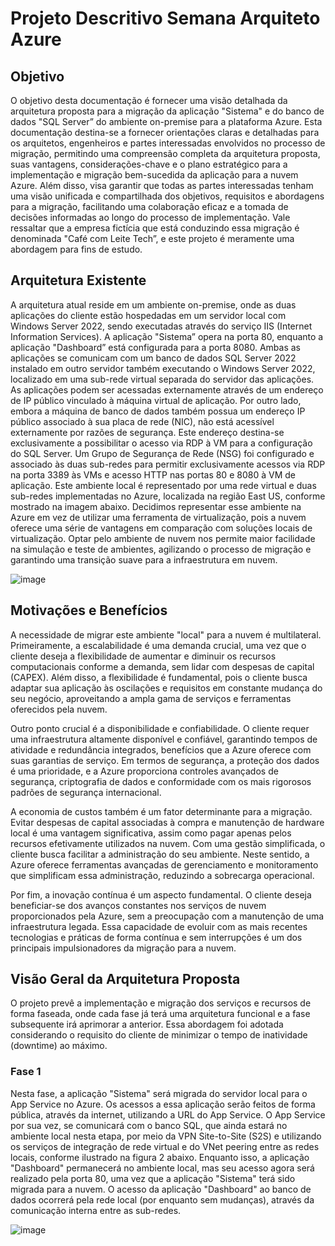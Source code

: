 # Projeto Descritivo Semana Arquiteto Azure
## Objetivo

O objetivo desta documentação é fornecer uma visão detalhada da arquitetura proposta para a migração da aplicação "Sistema" e do banco de dados "SQL Server” do ambiente on-premise para a plataforma Azure. Esta documentação destina-se a fornecer orientações claras e detalhadas para os arquitetos, engenheiros e partes interessadas envolvidos no processo de migração, permitindo uma compreensão completa da arquitetura proposta, suas vantagens, considerações-chave e o plano estratégico para a implementação e migração bem-sucedida da aplicação para a nuvem Azure. Além disso, visa garantir que todas as partes interessadas tenham uma visão unificada e compartilhada dos objetivos, requisitos e abordagens para a migração, facilitando uma colaboração eficaz e a tomada de decisões informadas ao longo do processo de implementação. Vale ressaltar que a empresa fictícia que está conduzindo essa migração é denominada "Café com Leite Tech”, e este projeto é meramente uma abordagem para fins de estudo.

## Arquitetura Existente

A arquitetura atual reside em um ambiente on-premise, onde as duas aplicações do cliente estão hospedadas em um servidor local com Windows Server 2022, sendo executadas através do serviço IIS (Internet Information Services). A aplicação "Sistema” opera na porta 80, enquanto a aplicação "Dashboard” está configurada para a porta 8080. Ambas as aplicações se comunicam com um banco de dados SQL Server 2022 instalado em outro servidor também executando o Windows Server 2022, localizado em uma sub-rede virtual separada do servidor das aplicações. As aplicações podem ser acessadas externamente através de um endereço de IP público vinculado à máquina virtual de aplicação. Por outro lado, embora a máquina de banco de dados também possua um endereço IP público associado à sua placa de rede (NIC), não está acessível externamente por razões de segurança. Este endereço destina-se exclusivamente a possibilitar o acesso via RDP à VM para a configuração do SQL Server. Um Grupo de Segurança de Rede (NSG) foi configurado e associado às duas sub-redes para permitir exclusivamente acessos via RDP na porta 3389 às VMs e acesso HTTP nas portas 80 e 8080 à VM de aplicação. Este ambiente local é representado por uma rede virtual e duas sub-redes implementadas no Azure, localizada na região East US, conforme mostrado na imagem abaixo. Decidimos representar esse ambiente na Azure em vez de utilizar uma ferramenta de virtualização, pois a nuvem oferece uma série de vantagens em comparação com soluções locais de virtualização. Optar pelo ambiente de nuvem nos permite maior facilidade na simulação e teste de ambientes, agilizando o processo de migração e garantindo uma transição suave para a infraestrutura em nuvem.

![image](https://github.com/emifgarcia/semanaarquitetoazure/assets/80786486/0b344e22-4b8c-40a7-849a-12448240f26c)

## Motivações e Benefícios

A necessidade de migrar este ambiente "local" para a nuvem é multilateral. Primeiramente, a escalabilidade é uma demanda crucial, uma vez que o cliente deseja a flexibilidade de aumentar e diminuir os recursos computacionais conforme a demanda, sem lidar com despesas de capital (CAPEX). Além disso, a flexibilidade é fundamental, pois o cliente busca adaptar sua aplicação às oscilações e requisitos em constante mudança do seu negócio, aproveitando a ampla gama de serviços e ferramentas oferecidos pela nuvem.

Outro ponto crucial é a disponibilidade e confiabilidade. O cliente requer uma infraestrutura altamente disponível e confiável, garantindo tempos de atividade e redundância integrados, benefícios que a Azure oferece com suas garantias de serviço. Em termos de segurança, a proteção dos dados é uma prioridade, e a Azure proporciona controles avançados de segurança, criptografia de dados e conformidade com os mais rigorosos padrões de segurança internacional.

A economia de custos também é um fator determinante para a migração. Evitar despesas de capital associadas à compra e manutenção de hardware local é uma vantagem significativa, assim como pagar apenas pelos recursos efetivamente utilizados na nuvem. Com uma gestão simplificada, o cliente busca facilitar a administração do seu ambiente. Neste sentido, a Azure oferece ferramentas avançadas de gerenciamento e monitoramento que simplificam essa administração, reduzindo a sobrecarga operacional.

Por fim, a inovação contínua é um aspecto fundamental. O cliente deseja beneficiar-se dos avanços constantes nos serviços de nuvem proporcionados pela Azure, sem a preocupação com a manutenção de uma infraestrutura legada. Essa capacidade de evoluir com as mais recentes tecnologias e práticas de forma contínua e sem interrupções é um dos principais impulsionadores da migração para a nuvem.

## Visão Geral da Arquitetura Proposta

O projeto prevê a implementação e migração dos serviços e recursos de forma faseada, onde cada fase já terá uma arquitetura funcional e a fase subsequente irá aprimorar a anterior. Essa abordagem foi adotada considerando o requisito do cliente de minimizar o tempo de inatividade (downtime) ao máximo.

### Fase 1
Nesta fase, a aplicação "Sistema" será migrada do servidor local para o App Service no Azure. Os acessos a essa aplicação serão feitos de forma pública, através da internet, utilizando a URL do App Service. O App Service por sua vez, se comunicará com o banco SQL, que ainda estará no ambiente local nesta etapa, por meio da VPN Site-to-Site (S2S) e utilizando os serviços de integração de rede virtual e do VNet peering entre as redes locais, conforme ilustrado na figura 2 abaixo. Enquanto isso, a aplicação "Dashboard" permanecerá no ambiente local, mas seu acesso agora será realizado pela porta 80, uma vez que a aplicação "Sistema" terá sido migrada para a nuvem. O acesso da aplicação "Dashboard" ao banco de dados ocorrerá pela rede local (por enquanto sem mudanças), através da comunicação interna entre as sub-redes.

![image](https://github.com/emifgarcia/semanaarquitetoazure/assets/80786486/dcd6bdd1-e03a-4c70-be78-0a156ccb7a7e)


